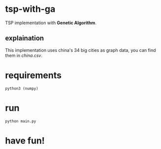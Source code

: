 # tsp-with-ga
TSP implementation with **Genetic Algorithm**.

## explaination
This implementation uses china's 34 big cities as graph data, you can find them in *china.csv*.

# requirements
```
python3 (numpy)
```

# run
```
python main.py
```

# have fun!

